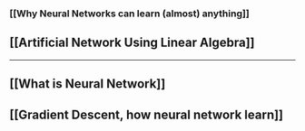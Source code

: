 
### [[Why Neural Networks can learn (almost) anything]]

## [[Artificial Network Using Linear Algebra]]

---

## [[What is Neural Network]]

## [[Gradient Descent, how neural network learn]]
